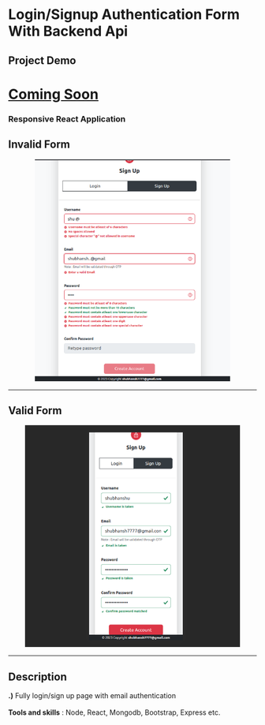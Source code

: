 # Login/Signup Authentication Form With Backend Api

## Project Demo
<a alt="Shop Inventory Website" href="#">
  <h1>Coming Soon</h1>
</a>

### Responsive React Application

## Invalid Form
<p align="center">
  <a alt="Valid Form" href="https://github.com/Shubhansh-Simple/Accredian-frontend-task/tree/main">
    <img alt="Logo" src="https://raw.githubusercontent.com/Shubhansh-Simple/Accredian-frontend-task/main/Pictures/InvalidForm.png" height="450" /> 
  </a>
</p>

---
## Valid Form
<p align="center">
  <a alt="Valid Form" href="https://github.com/Shubhansh-Simple/Accredian-frontend-task/tree/main">
    <img alt="Logo" src="https://raw.githubusercontent.com/Shubhansh-Simple/Accredian-frontend-task/main/Pictures/ValidForm.png" height="450" /> 
  </a>
</p>

---

## Description
<b>.)</b> Fully login/sign up page with email authentication <br>
<br>
<b>Tools and skills</b> : Node, React, Mongodb, Bootstrap, Express etc.
<br>
<br>

